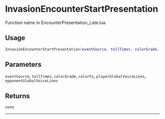# InvasionEncounterStartPresentation
Function name in EncounterPresentation_Late.lua
## Usage
```lua
InvasionEncounterStartPresentation(eventSource, tollTimes, colorGrade, colorFx, playerGlobalVoiceLines, opponentGlobalVoiceLines)
```
## Parameters
`eventSource`, `tollTimes`, `colorGrade`, `colorFx`, `playerGlobalVoiceLines`, `opponentGlobalVoiceLines`
## Returns
`none`

---